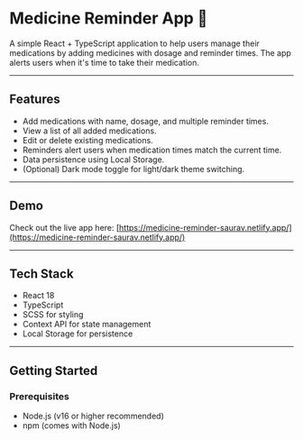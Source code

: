 # Medicine Reminder App 💊

A simple React + TypeScript application to help users manage their medications by adding medicines with dosage and reminder times. The app alerts users when it's time to take their medication.

---

## Features

- Add medications with name, dosage, and multiple reminder times.
- View a list of all added medications.
- Edit or delete existing medications.
- Reminders alert users when medication times match the current time.
- Data persistence using Local Storage.
- (Optional) Dark mode toggle for light/dark theme switching.

---

## Demo

Check out the live app here: [https://medicine-reminder-saurav.netlify.app/](https://medicine-reminder-saurav.netlify.app/)

---

## Tech Stack

- React 18
- TypeScript
- SCSS for styling
- Context API for state management
- Local Storage for persistence

---

## Getting Started

### Prerequisites

- Node.js (v16 or higher recommended)
- npm (comes with Node.js)


